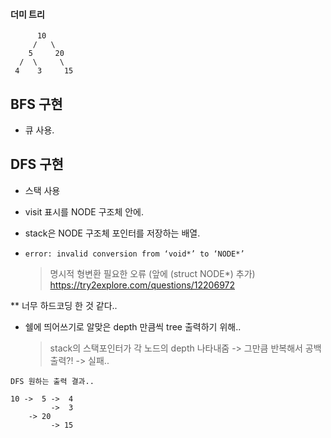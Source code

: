 #### 더미 트리
```
      10
     /   \
    5     20
  /  \     \
 4    3     15
```



BFS 구현
---
* 큐 사용.


DFS 구현
---
* 스택 사용

* visit 표시를 NODE 구조체 안에.
* stack은 NODE 구조체 포인터를 저장하는 배열.

* `error: invalid conversion from ‘void*’ to ‘NODE*’`
  > 명시적 형변환 필요한 오류 (앞에 (struct NODE*) 추가)
  > https://try2explore.com/questions/12206972
  

** 너무 하드코딩 한 것 같다.. 

* 쉘에 띄어쓰기로 알맞은 depth 만큼씩 tree 출력하기 위해..
  > stack의 스택포인터가 각 노드의 depth 나타내줌 -> 그만큼 반복해서 공백 출력?! -> 실패..
  
```
DFS 원하는 출력 결과..

10 ->  5 ->  4  
		 ->  3  
	-> 20  
	     -> 15
```
